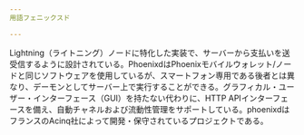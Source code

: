 ```yaml
---
用語フェニックスド

---
```

Lightning（ライトニング）ノードに特化した実装で、サーバーから支払いを送受信するように設計されている。PhoenixdはPhoenixモバイルウォレット/ノードと同じソフトウェアを使用しているが、スマートフォン専用である後者とは異なり、デーモンとしてサーバー上で実行することができる。グラフィカル・ユーザー・インターフェース（GUI）を持たない代わりに、HTTP APIインターフェースを備え、自動チャネルおよび流動性管理をサポートしている。phoenixdはフランスのAcinq社によって開発・保守されているプロジェクトである。